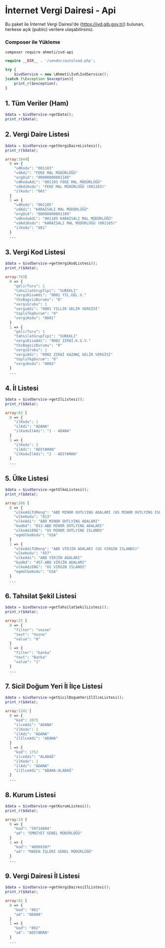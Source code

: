 # İnternet Vergi Dairesi - Api
Bu paket ile İnternet Vergi Dairesi'de (https://ivd.gib.gov.tr/) bulunan, herkese açık (public) verilere ulaşabilirsiniz.

### Composer ile Yükleme
```
composer require ahmeti/ivd-api
```

```php
require __DIR__ . '/vendor/autoload.php';

try {
    $ivdService = new \Ahmeti\Ivd\IvdService();
}catch (\Exception $exception){
    print_r($exception);
}
```

## 1. Tüm Veriler (Ham)
```php
$data = $ivdService->getData();
print_r($data);
```

## 2. Vergi Daire Listesi
```php
$data = $ivdService->getVergiDaireListesi();
print_r($data);
```
```php
array:1044[
  0 => {
    "vdKodu": "001103"
    "vdAdi": "FEKE MAL MÜDÜRLÜĞÜ"
    "orgOid": "00000000001108"
    "vdKoduAdi": "001103 FEKE MAL MÜDÜRLÜĞÜ"
    "vdAdiKodu": "FEKE MAL MÜDÜRLÜĞÜ (001103)"
    "ilKodu": "001"
  }
  1 => {
    "vdKodu": "001105"
    "vdAdi": "KARAİSALI MAL MÜDÜRLÜĞÜ"
    "orgOid": "00000000001109"
    "vdKoduAdi": "001105 KARAİSALI MAL MÜDÜRLÜĞÜ"
    "vdAdiKodu": "KARAİSALI MAL MÜDÜRLÜĞÜ (001105)"
    "ilKodu": "001"
  }
  ...
```

## 3. Vergi Kod Listesi
```php
$data = $ivdService->getVergiKodListesi();
print_r($data);
```
```php
array:743[
  0 => {
    "gelirTuru": 1
    "tahsilatGrupTipi": "SUREKLI"
    "vergiKisaAdi": "0001 YIL.GEL.V."
    "thsBagsizDurumu": "0"
    "vergiGrubu": 1
    "vergiAdi": "0001 YILLIK GELİR VERGİSİ"
    "topluTkpDurum": "0"
    "vergiKodu": "0001"
  }
  1 => {
    "gelirTuru": 1
    "tahsilatGrupTipi": "SUREKLI"
    "vergiKisaAdi": "0002 ZIRAİ.K.G.V."
    "thsBagsizDurumu": "0"
    "vergiGrubu": 1
    "vergiAdi": "0002 ZIRAİ KAZANÇ GELİR VERGİSİ"
    "topluTkpDurum": "0"
    "vergiKodu": "0002"
  }
  ...
```

## 4. İl Listesi
```php
$data = $ivdService->getIlListesi();
print_r($data);
```
```php
array:83 [
  0 => {
    "ilKodu": 1
    "ilAdi": "ADANA"
    "ilKoduIlAdi": "1 - ADANA"
  }
  1 => {
    "ilKodu": 2
    "ilAdi": "ADIYAMAN"
    "ilKoduIlAdi": "2 - ADIYAMAN"
  }
  ...
```

## 5. Ülke Listesi
```php
$data = $ivdService->getUlkeListesi();
print_r($data);
```
```php
array:266 [
  0 => {
    "ulkeAdiTUReng": "ABD MINOR OUTLYING ADALARI (US MINOR OUTLYING ISLANDS)"
    "ulkeKodu": "013"
    "ulkeAdi": "ABD MINOR OUTLYING ADALARI"
    "kodAd": "013-ABD MINOR OUTLYING ADALARI"
    "ulkeAdiENG": "US MINOR OUTLYING ISLANDS"
    "egmUlkeKodu": "USA"
  }
  1 => {
    "ulkeAdiTUReng": "ABD VİRJİN ADALARI (US VIRGIN ISLANDS)"
    "ulkeKodu": "457"
    "ulkeAdi": "ABD VİRJİN ADALARI"
    "kodAd": "457-ABD VİRJİN ADALARI"
    "ulkeAdiENG": "US VIRGIN ISLANDS"
    "egmUlkeKodu": "USA"
  }
  ...
```

## 6. Tahsilat Şekil Listesi
```php
$data = $ivdService->getTahsilatSekilListesi();
print_r($data);
```
```php
array:25 [
  0 => {
    "filter": "vezne"
    "text": "Vezne"
    "value": "0"
  }
  1 => {
    "filter": "banka"
    "text": "Banka"
    "value": "1"
  }
  ...
```

## 7. Sicil Doğum Yeri İl İlçe Listesi
```php
$data = $ivdService->getSicilDogumYeriIlIlceListesi();
print_r($data);
```
```php
array:1242 [
  0 => {
    "kod": 2075
    "ilceAdi": "ADANA"
    "ilKodu": 1
    "ilAdi": "ADANA"
    "ilIlceAdi": "ADANA"
  }
  1 => {
    "kod": 1757
    "ilceAdi": "ALADAĞ"
    "ilKodu": 1
    "ilAdi": "ADANA"
    "ilIlceAdi": "ADANA-ALADAĞ"
  }
  ...
```

## 8. Kurum Listesi
```php
$data = $ivdService->getKurumListesi();
print_r($data);
```
```php
array:19 [
  0 => {
    "kod": "59714804"
    "ad": "EMNİYET GENEL MÜDÜRLÜĞÜ"
  }
  1 => {
    "kod": "48909307"
    "ad": "MADEN İŞLERİ GENEL MÜDÜRLÜĞÜ"
  }
  ...
```

## 9. Vergi Dairesi İl Listesi
```php
$data = $ivdService->getVergiDairesiIlListesi();
print_r($data);
```
```php
array:81 [
  0 => {
    "kod": "001"
    "ad": "ADANA"
  }
  1 => {
    "kod": "002"
    "ad": "ADIYAMAN"
  }
  ...
```
